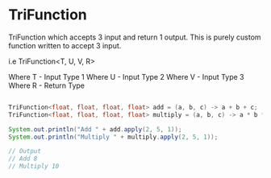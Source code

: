 # TriFunction

TriFunction which accepts 3 input and return 1 output.
This is purely custom function written to accept 3 input.

i.e TriFunction<T, U, V, R>

Where T - Input Type 1
Where U - Input Type 2
Where V - Input Type 3
Where R - Return Type


```java

TriFunction<float, float, float, float> add = (a, b, c) -> a + b + c;
TriFunction<float, float, float, float> multiply = (a, b, c) -> a * b * c;

System.out.println("Add " + add.apply(2, 5, 1));
System.out.println("Multiply " + multiply.apply(2, 5, 1));

// Output
// Add 8
// Multiply 10

```

